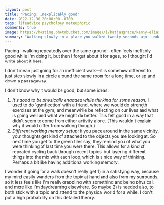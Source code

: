 ```yaml
---
layout: post
title: "Pacing: inexplicably good"
date: 2022-12-30 20:00:00 -0700
tags: lifeadvice psychology meteuphoric
comments: true
image: https://hosting.photobucket.com/images/i/katjasgrace/kenny-eliason-m_rrkduuHkU-unsplash.jpg
summary: "Walking slowly in a place you walked twenty seconds ago: underrated"
---
```

Pacing&mdash;walking repeatedly over the same ground&mdash;often feels ineffably good while I'm doing it, but then I forget about it for ages, so I thought I'd write about it here. 

I don't mean just going for an inefficient walk&mdash;it is somehow different to just step slowly in a circle around the same room for a long time, or up and down a passageway. 

I don't know why it would be good, but some ideas:

1. *It's good to be physically engaged while thinking for some reason.* I used to do 'gymflection' with a friend, where we would do strength exercises at the gym, and meanwhile be reflecting on our lives and what is going well and what we might do better. This felt good in a way that didn't seem to come from either activity alone. (This wouldn't explain why it would differ from walking though.)
2. *Different working memory setup:* if you pace around in the same vicinity, your thoughts get kind of attached to the objects you are looking at. So next time you get to the green tiles say, they remind you of what you were thinking of last time you were there. This allows for a kind of repeated cycling back through recent topics, but layering different things into the mix with each loop, which is a nice way of thinking. Perhaps a bit like having additional working memory.

I wonder if going for a walk doesn't really get 1) in a satisfying way, because my mind easily wanders from the topic at hand and also from my surrounds, so it less feels like I'm really grappling with something and being physical, and more like I'm daydreaming elsewhere. So maybe 2) is needed also, to both stick with a topic and attend to the physical world for a while. I don't put a high probability on this detailed theory.